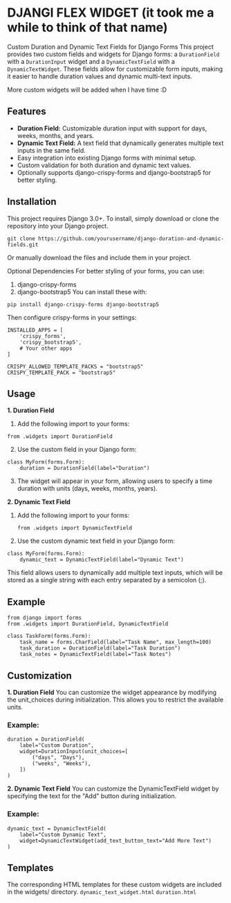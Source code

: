 # DJANGI FLEX WIDGET (it took me a while to think of that name)
Custom Duration and Dynamic Text Fields for Django Forms
This project provides two custom fields and widgets for Django forms: a `DurationField` with a `DurationInput` widget and a `DynamicTextField` with a `DynamicTextWidget`. These fields allow for customizable form inputs, making it easier to handle duration values and dynamic multi-text inputs. 

More custom widgets will be added when I have time :D

## Features
- **Duration Field:** Customizable duration input with support for days, weeks, months, and years.
- **Dynamic Text Field:** A text field that dynamically generates multiple text inputs in the same field.
- Easy integration into existing Django forms with minimal setup.
- Custom validation for both duration and dynamic text values.
- Optionally supports django-crispy-forms and django-bootstrap5 for better styling.

## Installation
This project requires Django 3.0+. To install, simply download or clone the repository into your Django project.
```
git clone https://github.com/yourusername/django-duration-and-dynamic-fields.git
```
Or manually download the files and include them in your project.

Optional Dependencies
For better styling of your forms, you can use:
1. django-crispy-forms
2. django-bootstrap5
You can install these with:

```
pip install django-crispy-forms django-bootstrap5
```
Then configure crispy-forms in your settings:

```
INSTALLED_APPS = [
    'crispy_forms',
    'crispy_bootstrap5',
    # Your other apps
]

CRISPY_ALLOWED_TEMPLATE_PACKS = "bootstrap5"
CRISPY_TEMPLATE_PACK = "bootstrap5"
```

## Usage
**1. Duration Field**
1. Add the following import to your forms:
```
from .widgets import DurationField
```
2. Use the custom field in your Django form:
```
class MyForm(forms.Form):
    duration = DurationField(label="Duration")
```
3. The widget will appear in your form, allowing users to specify a time duration with units (days, weeks, months, years).
   
**2. Dynamic Text Field**
   1. Add the following import to your forms:
      ```
      from .widgets import DynamicTextField
      ```
   2. Use the custom dynamic text field in your Django form:
```
class MyForm(forms.Form):
    dynamic_text = DynamicTextField(label="Dynamic Text")
```
This field allows users to dynamically add multiple text inputs, which will be stored as a single string with each entry separated by a semicolon (;).

## Example
```
from django import forms
from .widgets import DurationField, DynamicTextField

class TaskForm(forms.Form):
    task_name = forms.CharField(label="Task Name", max_length=100)
    task_duration = DurationField(label="Task Duration")
    task_notes = DynamicTextField(label="Task Notes")
```
## Customization
**1. Duration Field**
You can customize the widget appearance by modifying the unit_choices during initialization. This allows you to restrict the available units.

### Example:
```
duration = DurationField(
    label="Custom Duration",
    widget=DurationInput(unit_choices=[
        ("days", "Days"),
        ("weeks", "Weeks"),
    ])
)
```
**2. Dynamic Text Field**
You can customize the DynamicTextField widget by specifying the text for the "Add" button during initialization.

### Example:
```
dynamic_text = DynamicTextField(
    label="Custom Dynamic Text",
    widget=DynamicTextWidget(add_text_button_text="Add More Text")
)
```

## Templates
The corresponding HTML templates for these custom widgets are included in the widgets/ directory.
`dynamic_text_widget.html`
`duration.html`

